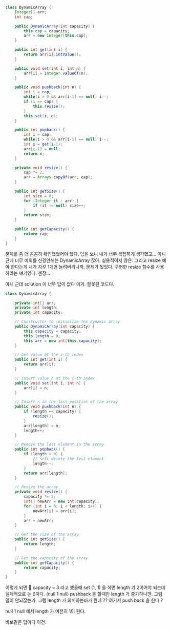 ```java
class DynamicArray {
	Integer[] arr;
	int cap;

	public DynamicArray(int capacity) {
		this.cap = capacity;
		arr = new Integer[this.cap];
	}

	public int get(int i) {
		return arr[i].intValue();
	}

	public void set(int i, int n) {
		arr[i] = Integer.valueOf(n);
	}

	public void pushback(int n) {
		int i = cap;
		while(i > 0 && arr[i-1] == null) i--;
		if (i == cap) {
			this.resize();
		}
		this.set(i, n);
	}

	public int popback() {
		int i = cap;
		while(i > 0 && arr[i-1] == null) i--;
		int x = get(i-1);
		arr[i-1] = null;
		return x;
	}

	private void resize() {
		cap *= 2;
		arr = Arrays.copyOf(arr, cap);
	}

	public int getSize() {
		int size = 0;
		for (Integer it : arr) {
			if (it != null) size++;
		}
		return size;
	}

	public int getCapacity() {
		return cap;
	}
}
```

문제를 좀 더 꼼꼼히 확인했었어야 했다.
답을 보니 내가 너무 복잡하게 생각했고... 아니 근데 너무 예외를 신경안쓰는 DynamicArray 잖아. 실용적이지 않은.
그리고 resize 해야 한다는게 내가 자꾸 1개만 늘려버리니까, 문제가 됬었다.
구현한 resize 함수를 사용하라는 얘기였다. 젠장...


아니 근데 solution 이 너무 답이 없다 이거. 잘못된 코드다.

```java
class DynamicArray {

    private int[] arr;
    private int length;
    private int capacity;

    // Constructor to initialize the dynamic array
    public DynamicArray(int capacity) {
        this.capacity = capacity;
        this.length = 0;
        this.arr = new int[this.capacity];
    }

    // Get value at the i-th index
    public int get(int i) {
        return arr[i];
    }

    // Insert value n at the i-th index
    public void set(int i, int n) {
        arr[i] = n;
    }

    // Insert n in the last position of the array
    public void pushback(int n) {
        if (length == capacity) {
            resize();
        }
        arr[length] = n;
        length++;
    }

    // Remove the last element in the array
    public int popback() {
        if (length > 0) {
            // soft delete the last element
            length--;
        }
        return arr[length];
    }

    // Resize the array
    private void resize() {
        capacity *= 2;
        int[] newArr = new int[capacity];
        for (int i = 0; i < length; i++) {
            newArr[i] = arr[i];
        }
        arr = newArr;
    }

    // Get the size of the array
    public int getSize() {
        return length;
    }

    // Get the capacity of the array
    public int getCapacity() {
        return capacity;
    }
}

```

이렇게 되면 
capacity = 3 라고 했을때
set (1, 1) 을 하면 length 가 2이어야 되는데 실제적으로 는 0이다.
(null 1 null)
pushback 을 할때만 length 가 증가하니깐.
그럼 말이 안되잖는가. 
그럼 length 가 의미하는바가 뭔데 ??
여기서 push back 을 한다 ?

null 1 null 해서 length 가 여전히 1이 된다.

바보같은 답이다 이건.